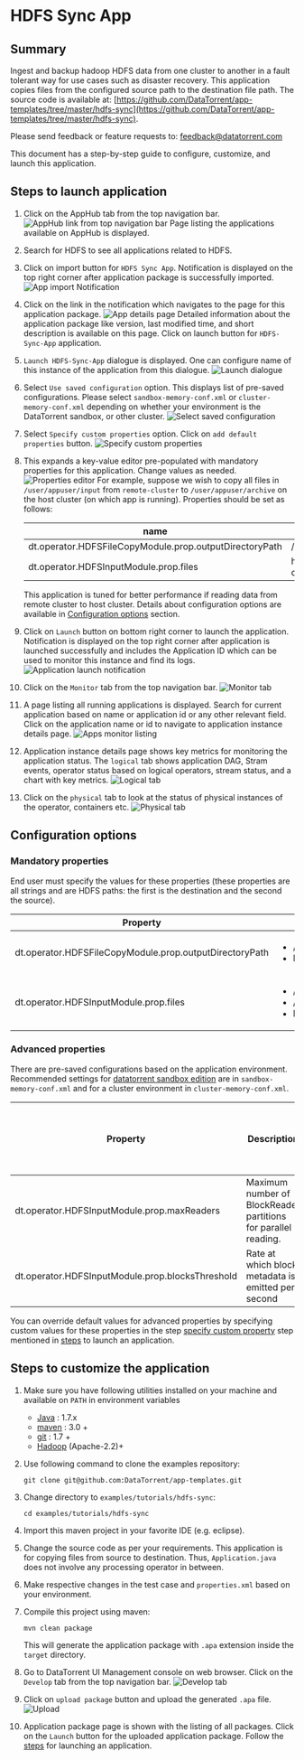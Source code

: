 # HDFS Sync App

## Summary

Ingest and backup hadoop HDFS data from one cluster to another in a fault tolerant way for use cases such as disaster recovery. This application copies files from the configured source path to the destination file path. The source code is available at: [https://github.com/DataTorrent/app-templates/tree/master/hdfs-sync](https://github.com/DataTorrent/app-templates/tree/master/hdfs-sync).

Please send feedback or feature requests to: [feedback@datatorrent.com](mailto:feedback@datatorrent.com)

This document has a step-by-step guide to configure, customize, and launch this application.

## Steps to launch application<a name="steps_to_launch"></a>

1. Click on the AppHub tab from the top navigation bar.
  ![AppHub link from top navigation bar](images/common/apphub_link.png)
  Page listing the applications available on AppHub is displayed.
1. Search for HDFS to see all applications related to HDFS.
1. Click on import button for `HDFS Sync App`. Notification is displayed on the top right corner after application package is successfully
   imported.
 ![App import Notification](images/hdfs-sync/import-notification.png)

1. Click on the link in the notification which navigates to the page for this application package.
   ![App details page](images/hdfs-sync/app-details-page.png)
   Detailed information about the application package like version, last modified time, and short description is available on this page. Click on launch button for `HDFS-Sync-App`
   application.

1. <a name="launch-dialogue"></a>`Launch HDFS-Sync-App` dialogue is displayed. One can configure name of this instance of the application from this dialogue.
   ![Launch dialogue](images/hdfs-sync/launch.png)

1. Select `Use saved configuration` option. This displays list of pre-saved configurations.
Please select `sandbox-memory-conf.xml` or `cluster-memory-conf.xml` depending on whether
your environment is the DataTorrent sandbox, or other cluster.
   ![Select saved configuration](images/hdfs-sync/saved-conf.png)

1. Select `Specify custom properties` option. Click on `add default properties` button.
  ![Specify custom properties](images/hdfs-sync/specify-custom.png)

1. This expands a key-value editor pre-populated with mandatory properties for this application. Change values as needed.
   ![Properties editor](images/hdfs-sync/property-editor.png)
   <a name="property-editor"></a>
 For example, suppose we wish to copy all files in `/user/appuser/input` from `remote-cluster` to `/user/appuser/archive` on the host cluster (on which app is running). Properties should be set as follows:

    |name|value|
    |---|---|
    |dt.operator.HDFSFileCopyModule.prop.outputDirectoryPath|/user/appuser/archive|
    |dt.operator.HDFSInputModule.prop.files|hdfs://remote-cluster/user/appuser/input|

    This application is tuned for better performance if reading data from remote cluster to host cluster.
    Details about configuration options are available in [Configuration options](#configuration_options) section.

1. Click on `Launch` button on bottom right corner to launch the application.
   Notification is displayed on the top right corner after application is launched successfully and includes the Application ID which can be used to monitor this instance and find its logs.
   ![Application launch notification](images/common/app_launch_notification.png)

1. Click on the `Monitor` tab from the top navigation bar.
   ![Monitor tab](images/common/monitor_link.png)

1. A page listing all running applications is displayed. Search for current application based on name or application id or any other relevant field. Click on the application name or id to navigate to application instance details page.
   ![Apps monitor listing](images/common/apps_monitor_listing.png)

1. Application instance details page shows key metrics for monitoring the application status. The `logical` tab shows application DAG, Stram events, operator status based on logical operators, stream status, and a chart with key metrics.
   ![Logical tab](images/hdfs-sync/logical.png)

1. Click on the `physical` tab to look at the status of physical instances of the operator, containers etc.
   ![Physical tab](images/hdfs-sync/physical.png)

## <a name="configuration_options"></a>Configuration options

### Mandatory properties
End user must specify the values for these properties (these properties are all strings and
are HDFS paths: the first is the destination and the second the source).

|Property|Example|
|---|---|
|dt.operator.HDFSFileCopyModule.prop.outputDirectoryPath|<ul><li>/user/appuser/output/dir1</li><li>hdfs://node1.corp1.com/user/appuser/output</li></ul>|
|dt.operator.HDFSInputModule.prop.files|<ul><li>/user/appuser/input/dir1</li><li>/user/appuser/input/dir2/file1.log</li><li>hdfs://node1.corp1.com/user/appuser/input</li></ul>|

### Advanced properties
There are pre-saved configurations based on the application environment. Recommended settings for [datatorrent sandbox edition](https://www.datatorrent.com/download/datatorrent-rts-sandbox-edition-download/) are in `sandbox-memory-conf.xml` and for a cluster environment in `cluster-memory-conf.xml`.

|Property|Description|Type|Default for <br/>cluster-<br/>memory- <br/>conf.xml|Default for  <br/>sandbox-<br/>memory<br/> -conf.xml
|---|---|---|---|---|
|dt.operator.HDFSInputModule.prop.maxReaders|Maximum number of BlockReader partitions for parallel reading.|int|16|1|
|dt.operator.HDFSInputModule.prop.blocksThreshold|Rate at which block metadata is emitted per second|int|16|1|

You can override default values for advanced properties by specifying custom values for these properties in the step [specify custom property](#property-editor) step mentioned in [steps](#steps_to_launch) to launch an application.

## Steps to customize the application

1. Make sure you have following utilities installed on your machine and available on `PATH` in environment variables
    - [Java](https://www.java.com/en/download/manual.jsp) : 1.7.x
    - [maven](http://maven.apache.org/download.cgi) : 3.0 +
    - [git](https://git-scm.com/book/en/v2/Getting-Started-Installing-Git) : 1.7 +
    - [Hadoop]( http://www.michael-noll.com/tutorials/running-hadoop-on-ubuntu-linux-single-node-cluster/) (Apache-2.2)+

1. Use following command to clone the examples repository:

    ```
    git clone git@github.com:DataTorrent/app-templates.git
    ```

1. Change directory to `examples/tutorials/hdfs-sync`:

    ```
    cd examples/tutorials/hdfs-sync
    ```

1. Import this maven project in your favorite IDE (e.g. eclipse).

1. Change the source code as per your requirements. This application is for copying files from source to destination. Thus, `Application.java` does not involve any processing operator in between.

1. Make respective changes in the test case and `properties.xml` based on your environment.

1. Compile this project using maven:

    ```
    mvn clean package
    ```

    This will generate the application package with `.apa` extension inside the `target` directory.

1. Go to DataTorrent UI Management console on web browser. Click on the `Develop` tab from the top navigation bar.
    ![Develop tab](images/common/develop_link.png)

1. Click on `upload package` button and upload the generated `.apa` file.
    ![Upload](images/common/upload.png)

1. Application package page is shown with the listing of all packages. Click on the `Launch` button for the uploaded application package. Follow the [steps](#launch-dialogue) for launching an application.

